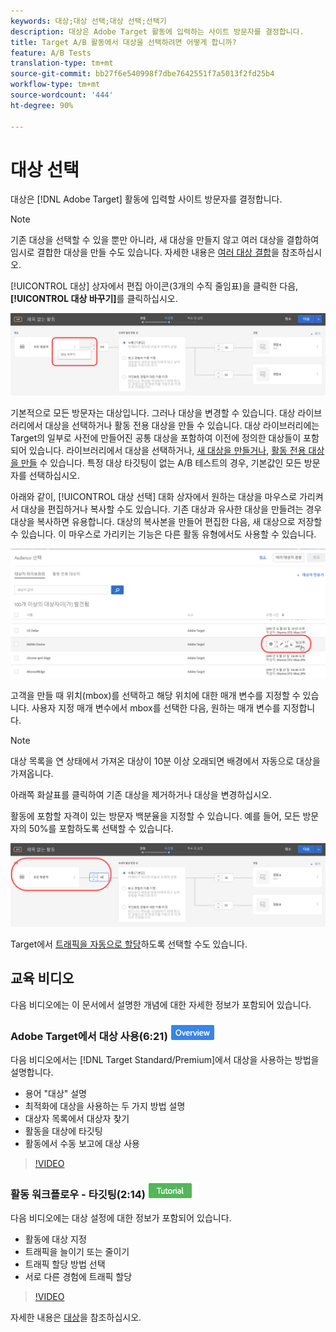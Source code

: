 ```yaml
---
keywords: 대상;대상 선택;대상 선택;선택기
description: 대상은 Adobe Target 활동에 입력하는 사이트 방문자를 결정합니다.
title: Target A/B 활동에서 대상을 선택하려면 어떻게 합니까?
feature: A/B Tests
translation-type: tm+mt
source-git-commit: bb27f6e540998f7dbe7642551f7a5013f2fd25b4
workflow-type: tm+mt
source-wordcount: '444'
ht-degree: 90%

---
```



# 대상 선택

대상은 [!DNL Adobe Target] 활동에 입력할 사이트 방문자를 결정합니다.

>[!NOTE]
>
>기존 대상을 선택할 수 있을 뿐만 아니라, 새 대상을 만들지 않고 여러 대상을 결합하여 임시로 결합한 대상을 만들 수도 있습니다. 자세한 내용은 [여러 대상 결합](/help/c-target/combining-multiple-audiences.md#concept_A7386F1EA4394BD2AB72399C225981E5)을 참조하십시오.

[!UICONTROL 대상] 상자에서 편집 아이콘(3개의 수직 줄임표)을 클릭한 다음, **[!UICONTROL 대상 바꾸기]**&#x200B;를 클릭하십시오.

![대상 바꾸기 선택 사항](/help/c-activities/t-test-ab/t-test-create-ab/assets/replace-audience.png)

기본적으로 모든 방문자는 대상입니다. 그러나 대상을 변경할 수 있습니다. 대상 라이브러리에서 대상을 선택하거나 활동 전용 대상을 만들 수 있습니다. 대상 라이브러리에는 Target의 일부로 사전에 만들어진 공통 대상을 포함하여 이전에 정의한 대상들이 포함되어 있습니다. 라이브러리에서 대상을 선택하거나, [새 대상을 만들거나](/help/c-target/c-audiences/create-audience.md#task_1D507519D3AD4390B507F188BD294DC1), [활동 전용 대상을 만들](/help/c-target/creating-activity-only-audience.md#concept_A6BADCF530ED4AE1852E677FEBE68483) 수 있습니다. 특정 대상 타깃팅이 없는 A/B 테스트의 경우, 기본값인 모든 방문자를 선택하십시오.

아래와 같이, [!UICONTROL 대상 선택] 대화 상자에서 원하는 대상을 마우스로 가리켜서 대상을 편집하거나 복사할 수도 있습니다. 기존 대상과 유사한 대상을 만들려는 경우 대상을 복사하면 유용합니다. 대상의 복사본을 만들어 편집한 다음, 새 대상으로 저장할 수 있습니다. 이 마우스로 가리키는 기능은 다른 활동 유형에서도 사용할 수 있습니다.

![대상을 마우스로 가리키기](/help/c-activities/t-test-ab/t-test-create-ab/assets/audience_picker_hover-new.png)

고객을 만들 때 위치(mbox)를 선택하고 해당 위치에 대한 매개 변수를 지정할 수 있습니다. 사용자 지정 매개 변수에서 mbox를 선택한 다음, 원하는 매개 변수를 지정합니다.

>[!NOTE]
>
>대상 목록을 연 상태에서 가져온 대상이 10분 이상 오래되면 배경에서 자동으로 대상을 가져옵니다.

아래쪽 화살표를 클릭하여 기존 대상을 제거하거나 대상을 변경하십시오.

활동에 포함할 자격이 있는 방문자 백분율을 지정할 수 있습니다. 예를 들어, 모든 방문자의 50%를 포함하도록 선택할 수 있습니다.

![대상 비율](/help/c-activities/t-test-ab/t-test-create-ab/assets/audperc-new.png)

Target에서 [트래픽을 자동으로 할당](/help/c-activities/automated-traffic-allocation/automated-traffic-allocation.md#concept_A1407678796B4C569E94CBA8A9F7F5D4)하도록 선택할 수도 있습니다.

## 교육 비디오

다음 비디오에는 이 문서에서 설명한 개념에 대한 자세한 정보가 포함되어 있습니다.

### Adobe Target에서 대상 사용(6:21)  ![개요 배지](/help/assets/overview.png)

다음 비디오에서는 [!DNL Target Standard/Premium]에서 대상을 사용하는 방법을 설명합니다.

* 용어 &quot;대상&quot; 설명
* 최적화에 대상을 사용하는 두 가지 방법 설명
* 대상자 목록에서 대상자 찾기
* 활동을 대상에 타깃팅
* 활동에서 수동 보고에 대상 사용

>[!VIDEO](https://video.tv.adobe.com/v/17398)

### 활동 워크플로우 - 타깃팅(2:14) ![자습서 배지](/help/assets/tutorial.png)

다음 비디오에는 대상 설정에 대한 정보가 포함되어 있습니다.

* 활동에 대상 지정
* 트래픽을 늘이기 또는 줄이기
* 트래픽 할당 방법 선택
* 서로 다른 경험에 트래픽 할당

>[!VIDEO](https://video.tv.adobe.com/v/17385)

자세한 내용은 [대상](/help/c-target/c-audiences/audiences.md#concept_65BE870D290E412D8BBF557EEA67C271)을 참조하십시오.
